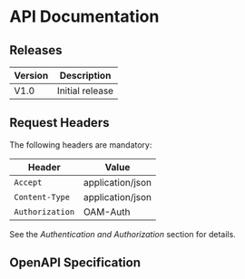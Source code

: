 # API Documentation

## Releases

| Version | Description |
|---------|-------------|
| V1.0    | Initial release |

## Request Headers

The following headers are mandatory:

| Header          | Value                  |
|----------------|------------------------|
| `Accept`       | application/json       |
| `Content-Type` | application/json       |
| `Authorization` | OAM-Auth <access-token> |

See the *Authentication and Authorization* section for details.

## OpenAPI Specification

<swagger-ui src="serviceSwagger.json"/>
